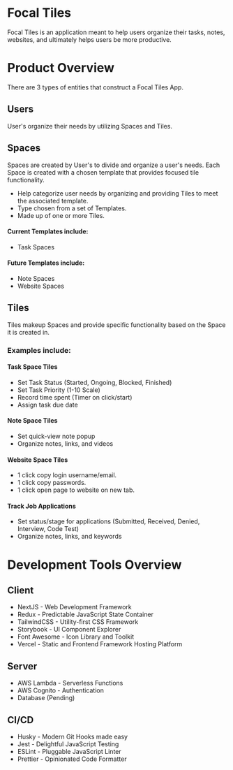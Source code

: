 # Focal Tiles
Focal Tiles is an application meant to help users organize their tasks, notes, websites, and ultimately helps users be more productive.

# Product Overview
There are 3 types of entities that construct a Focal Tiles App.

## Users
User's organize their needs by utilizing Spaces and Tiles.

## Spaces
Spaces are created by User's to divide and organize a user's needs. Each Space is created with a chosen template that provides focused tile functionality.
- Help categorize user needs by organizing and providing Tiles to meet the associated template.
- Type chosen from a set of Templates.
- Made up of one or more Tiles.
#### Current Templates include:
- Task Spaces

#### Future Templates include:
- Note Spaces
- Website Spaces

## Tiles
Tiles makeup Spaces and provide specific functionality based on the Space it is created in.

### Examples include:
#### Task Space Tiles
- Set Task Status (Started, Ongoing, Blocked, Finished)
- Set Task Priority (1-10 Scale)
- Record time spent (Timer on click/start)
- Assign task due date

#### Note Space Tiles
- Set quick-view note popup
- Organize notes, links, and videos

#### Website Space Tiles
- 1 click copy login username/email.
- 1 click copy passwords.
- 1 click open page to website on new tab.

#### Track Job Applications
- Set status/stage for applications (Submitted, Received, Denied, Interview, Code Test)
- Organize notes, links, and keywords

# Development Tools Overview

## Client
- NextJS - Web Development Framework
- Redux - Predictable JavaScript State Container
- TailwindCSS - Utility-first CSS Framework
- Storybook - UI Component Explorer
- Font Awesome - Icon Library and Toolkit
- Vercel - Static and Frontend Framework Hosting Platform

## Server
- AWS Lambda - Serverless Functions
- AWS Cognito - Authentication
- Database (Pending)

## CI/CD
- Husky - Modern Git Hooks made easy
- Jest - Delightful JavaScript Testing
- ESLint - Pluggable JavaScript Linter
- Prettier - Opinionated Code Formatter
